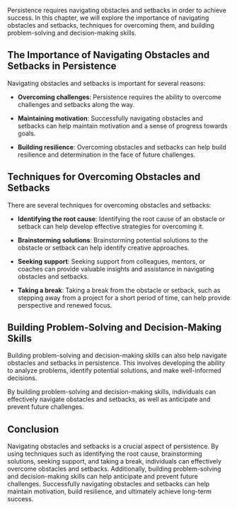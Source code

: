 
Persistence requires navigating obstacles and setbacks in order to achieve success. In this chapter, we will explore the importance of navigating obstacles and setbacks, techniques for overcoming them, and building problem-solving and decision-making skills.

The Importance of Navigating Obstacles and Setbacks in Persistence
------------------------------------------------------------------

Navigating obstacles and setbacks is important for several reasons:

* **Overcoming challenges**: Persistence requires the ability to overcome challenges and setbacks along the way.

* **Maintaining motivation**: Successfully navigating obstacles and setbacks can help maintain motivation and a sense of progress towards goals.

* **Building resilience**: Overcoming obstacles and setbacks can help build resilience and determination in the face of future challenges.

Techniques for Overcoming Obstacles and Setbacks
------------------------------------------------

There are several techniques for overcoming obstacles and setbacks:

* **Identifying the root cause**: Identifying the root cause of an obstacle or setback can help develop effective strategies for overcoming it.

* **Brainstorming solutions**: Brainstorming potential solutions to the obstacle or setback can help identify creative approaches.

* **Seeking support**: Seeking support from colleagues, mentors, or coaches can provide valuable insights and assistance in navigating obstacles and setbacks.

* **Taking a break**: Taking a break from the obstacle or setback, such as stepping away from a project for a short period of time, can help provide perspective and renewed focus.

Building Problem-Solving and Decision-Making Skills
---------------------------------------------------

Building problem-solving and decision-making skills can also help navigate obstacles and setbacks in persistence. This involves developing the ability to analyze problems, identify potential solutions, and make well-informed decisions.

By building problem-solving and decision-making skills, individuals can effectively navigate obstacles and setbacks, as well as anticipate and prevent future challenges.

Conclusion
----------

Navigating obstacles and setbacks is a crucial aspect of persistence. By using techniques such as identifying the root cause, brainstorming solutions, seeking support, and taking a break, individuals can effectively overcome obstacles and setbacks. Additionally, building problem-solving and decision-making skills can help anticipate and prevent future challenges. Successfully navigating obstacles and setbacks can help maintain motivation, build resilience, and ultimately achieve long-term success.

